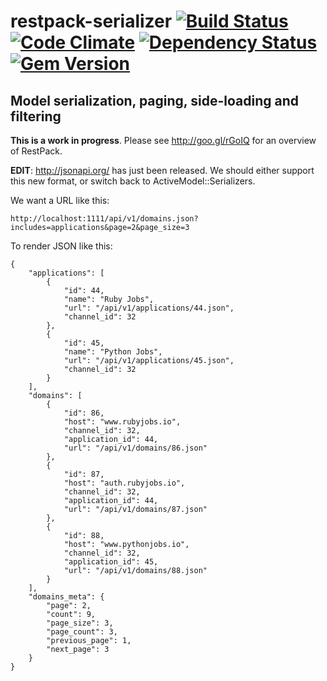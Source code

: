 # restpack-serializer [![Build Status](https://travis-ci.org/RestPack/restpack-serializer.png?branch=master)](https://travis-ci.org/RestPack/restpack-serializer) [![Code Climate](https://codeclimate.com/github/RestPack/restpack-serializer.png)](https://codeclimate.com/github/RestPack/restpack-serializer) [![Dependency Status](https://gemnasium.com/RestPack/restpack-serializer.png)](https://gemnasium.com/RestPack/restpack-serializer) [![Gem Version](https://badge.fury.io/rb/restpack-serializer.png)](http://badge.fury.io/rb/restpack-serializer)

## Model serialization, paging, side-loading and filtering

**This is a work in progress**. Please see http://goo.gl/rGoIQ for an overview of RestPack.

**EDIT**: http://jsonapi.org/ has just been released. We should either support this new format, or switch back to ActiveModel::Serializers.

We want a URL like this:

```
http://localhost:1111/api/v1/domains.json?includes=applications&page=2&page_size=3
```

To render JSON like this:

```
{
    "applications": [
        {
            "id": 44,
            "name": "Ruby Jobs",
            "url": "/api/v1/applications/44.json",
            "channel_id": 32
        },
        {
            "id": 45,
            "name": "Python Jobs",
            "url": "/api/v1/applications/45.json",
            "channel_id": 32
        }
    ],
    "domains": [
        {
            "id": 86,
            "host": "www.rubyjobs.io",
            "channel_id": 32,
            "application_id": 44,
            "url": "/api/v1/domains/86.json"
        },
        {
            "id": 87,
            "host": "auth.rubyjobs.io",
            "channel_id": 32,
            "application_id": 44,
            "url": "/api/v1/domains/87.json"
        },
        {
            "id": 88,
            "host": "www.pythonjobs.io",
            "channel_id": 32,
            "application_id": 45,
            "url": "/api/v1/domains/88.json"
        }
    ],
    "domains_meta": {
        "page": 2,
        "count": 9,
        "page_size": 3,
        "page_count": 3,
        "previous_page": 1,
        "next_page": 3
    }
}
```








